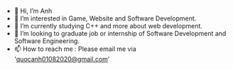 - 👋 Hi, I’m Anh
- 👀 I’m interested in Game, Website and Software Development.
- 🌱 I’m currently studying C++ and more about web development.
- 💞️ I’m looking to graduate job or internship of Software Development and Software Engineering.
- 📫 How to reach me : Please email me via 'quocanh01082020@gmail.com'

<!---
AnhNotAnh/AnhNotAnh is a ✨ special ✨ repository because its `README.md` (this file) appears on your GitHub profile.
You can click the Preview link to take a look at your changes.
--->
